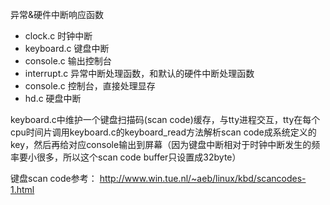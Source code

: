 异常&硬件中断响应函数
* clock.c	时钟中断
* keyboard.c	键盘中断
* console.c	输出控制台
* interrupt.c	异常中断处理函数，和默认的硬件中断处理函数 
* console.c	控制台，直接处理显存
* hd.c		硬盘中断

keyboard.c中维护一个键盘扫描码(scan code)缓存，与tty进程交互，tty在每个cpu时间片调用keyboard.c的keyboard_read方法解析scan code成系统定义的key，然后再给对应console输出到屏幕（因为键盘中断相对于时钟中断发生的频率要小很多，所以这个scan code buffer只设置成32byte）


键盘scan code参考：
http://www.win.tue.nl/~aeb/linux/kbd/scancodes-1.html
